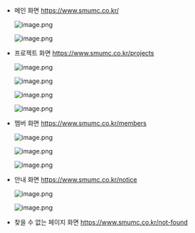 - 메인 화면 https://www.smumc.co.kr/
    
    ![image.png](attachment:7d429ca2-6f2f-4bf0-bc36-0ace7180ddda:image.png)
    
    ![image.png](attachment:4c63c7eb-1e43-4606-86f1-81d3063f8ce7:image.png)
    
- 프로젝트 화면 https://www.smumc.co.kr/projects
    
    ![image.png](attachment:96da3da2-27b0-434e-93fc-7cd6222ec721:image.png)
    
    ![image.png](attachment:4b8bbc08-9430-45af-8519-6c7e57fa0080:image.png)
    
    ![image.png](attachment:c9eeca7b-b6de-4f5a-a1d3-a5be8f9da17b:image.png)
    
    ![image.png](attachment:275e3895-d2ce-4e0b-ab8b-e2b9ff576fbe:image.png)
    
- 멤버 화면 https://www.smumc.co.kr/members
    
    ![image.png](attachment:bf83356c-fd5f-4a22-bb8c-f822e5c3498a:image.png)
    
    ![image.png](attachment:a772f9cf-1da7-4bb6-bbcc-8501faf1c924:image.png)
    
    ![image.png](attachment:8483696b-671b-4166-b757-3b5193172451:image.png)
    
- 안내 화면 https://www.smumc.co.kr/notice
    
    ![image.png](attachment:5b4ecfa1-dd93-4584-9c60-ec0497467d95:image.png)
    
    ![image.png](attachment:0353e81d-071f-4836-b83b-730f7423b937:image.png)
    
- 찾을 수 없는 페이지 화면 https://www.smumc.co.kr/not-found